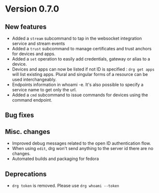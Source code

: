 # Version 0.7.0

## New features
 - Added a `stream` subcommand to tap in the websocket integration service and stream events
 - Added a `trust` subcommand to manage certificates and trust anchors for devices and apps. 
 - Added a `set` operation to easily add credentials, gateway or alias to a device. 
 - Devices and apps can now be listed if not ID is specified :  `drg get apps` will list existing apps. 
 Plural and singular forms of a resource can be used interchangeably.
 - Endpoints information in whoami -e. It's also possible to specify a service name to get only the url.
 - Added a `cmd` subcommand to issue commands for devices using the command endpoint. 
 
## Bug fixes

## Misc. changes
 - Improved debug messages related to the open ID authentication flow.
 - When using `edit`, drg won't send anything to the server id there are no changes.
 - Automated builds and packaging for fedora
 

## Deprecations
 - `drg token` is removed. Please use `drg whoami --token`
 
